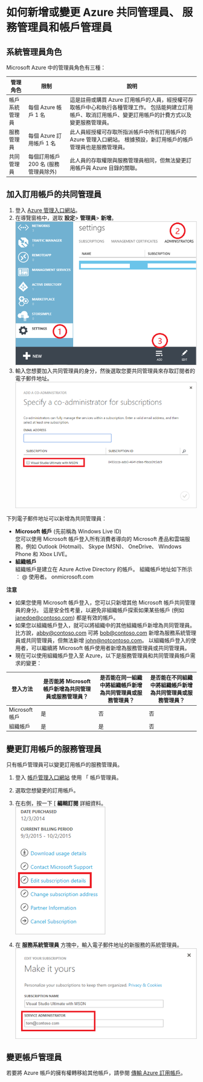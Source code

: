 <properties
    pageTitle="如何新增或變更 Azure 共同管理員、 服務系統管理員及帳戶管理員 |Microsoft Azure"
    description="說明如何新增或變更 Azure 共同管理員、服務管理員和帳戶管理員"
    services="billing"
    documentationCenter=""
    authors="genlin"
    manager="jarrettr"
    editor="meerak"
    tags="billing"
    />

<tags
    ms.service="billing"
    ms.workload="na"
    ms.tgt_pltfrm="na"
    ms.devlang="na"
    ms.topic="article"
    ms.date="11/11/2015"
    ms.author="genli"/>

# 如何新增或變更 Azure 共同管理員、 服務管理員和帳戶管理員
## 系統管理員角色

Microsoft Azure 中的管理員角色有三種：

| 管理角色   | 限制  | 說明
| ------------- | ------------- |---------------|
|帳戶系統管理員  | 每個 Azure 帳戶 1 名  |這是註冊或購買 Azure 訂用帳戶的人員，經授權可存取帳戶中心和執行各種管理工作。 包括能夠建立訂用帳戶、取消訂用帳戶、變更訂用帳戶的計費方式以及變更服務管理員。
| 服務管理員 | 每個 Azure 訂用帳戶 1 名  |此人員經授權可存取所指派帳戶中所有訂用帳戶的 Azure 管理入口網站。 根據預設，新訂用帳戶的帳戶管理員也是服務管理員。|
|共同管理員|每個訂用帳戶 200 名 (服務管理員除外)|此人員的存取權限與服務管理員相同，但無法變更訂用帳戶與 Azure 目錄的關聯。|

## 加入訂用帳戶的共同管理員
1. 登入 [Azure 管理入口網站](https://manage.windowsazure.com/)。
2. 在導覽窗格中，選取 **設定**> **管理員**> **新增**。 </br>![addcodmin](./media/billing-add-change-azure-subscription-administrator/addcoadmin.png)
3. 輸入您想要加入共同管理員的身分，然後選取您要共同管理員來存取訂閱者的電子郵件地址。</br> ![addcoadmin2](./media/billing-add-change-azure-subscription-administrator/addcoadmin2.png)</br>

下列電子郵件地址可以新增為共同管理員：

* **Microsoft 帳戶** (先前稱為 Windows Live ID) </br>
 您可以使用 Microsoft 帳戶登入所有消費者導向的 Microsoft 產品和雲端服務，例如 Outlook (Hotmail)、 Skype (MSN)、 OneDrive、 Windows Phone 和 Xbox LIVE。
* **組織帳戶**</br>
 組織帳戶是建立在 Azure Active Directory 的帳戶。 組織帳戶地址如下所示 ︰
    @ 使用者<your domain>。 onmicrosoft.com

**注意**

 * 如果您使用 Microsoft 帳戶登入，您可以只新增其他 Microsoft 帳戶共同管理員的身分。 這是安全性考量，以避免非組織帳戶探索如果某些帳戶 (例如 janedoe@contoso.com) 都是有效的帳戶。
 * 如果您以組織帳戶登入，就可以將組織中的其他組織帳戶新增為共同管理員。 比方說，abby@contoso.com 可將 bob@contoso.com 新增為服務系統管理員或共同管理員，但無法新增 john@notcontoso.com。 以組織帳戶登入的使用者，可以繼續將 Microsoft 帳戶使用者新增為服務管理員或共同管理員。
 * 現在可以使用組織帳戶登入至 Azure，以下是服務管理員和共同管理員帳戶需求的變更：

| 登入方法| 是否能將 Microsoft 帳戶新增為共同管理員或服務管理員？  |是否能在同一組織中將組織帳戶新增為共同管理員或服務管理員？ |是否能在不同組織中將組織帳戶新增為共同管理員或服務管理員？
| ------------- | ------------- |---------------|---------------|
|Microsoft 帳戶 |是|否|否|
|組織帳戶|是|是|否|

## 變更訂用帳戶的服務管理員
只有帳戶管理員可以變更訂用帳戶的服務管理員。

1. 登入 [帳戶管理入口網站](https://account.windowsazure.com/subscriptions) 使用 「 帳戶管理員。
2. 選取您想變更的訂用帳戶。
3. 在右側，按一下 [ **編輯訂閱** 詳細資料。 </br>
![editsub](./media/billing-add-change-azure-subscription-administrator/editsub.png)

4. 在 **服務系統管理員** 方塊中，輸入電子郵件地址的新服務的系統管理員。 ![changeSA](./media/billing-add-change-azure-subscription-administrator/changeSA.png)

## 變更帳戶管理員

若要將 Azure 帳戶的擁有權轉移給其他帳戶，請參閱 [傳輸 Azure 訂用帳戶](../billing-subscription-transfer.md)。


